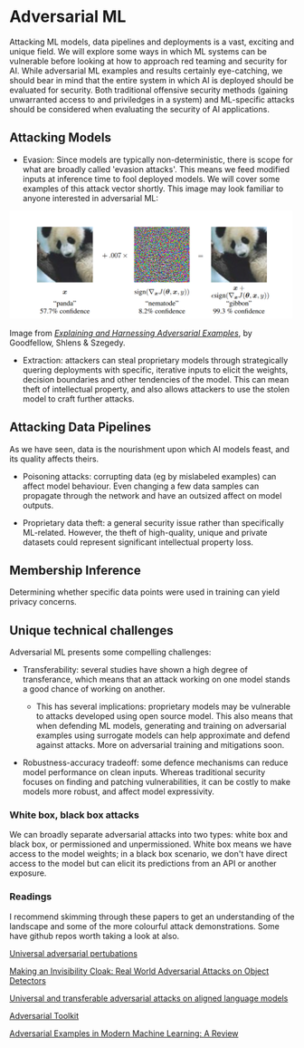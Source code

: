 # Adversarial ML

Attacking ML models, data pipelines and deployments is a vast, exciting and unique field. We will explore some ways in which ML systems can be vulnerable before looking at how to approach red teaming and security for AI. While adversarial ML examples and results certainly eye-catching, we should bear in mind that the entire system in which AI is deployed should be evaluated for security. Both traditional offensive security methods (gaining unwarranted access to and priviledges in a system) and ML-specific attacks should be considered when evaluating the security of AI applications.

## Attacking Models

* Evasion: Since models are typically non-deterministic, there is scope for what are broadly called 'evasion attacks'. This means we feed modified inputs at inference time to fool deployed models. We will cover some examples of this attack vector shortly. This image may look familiar to anyone interested in adversarial ML:

<img src="https://github.com/rastringer/ai_sec_course_resources/blob/main/2_adversarial_ml/images/panda_gibbon.png?raw=true" width="500" alt="Panda-Gibbon Image">


Image from *[Explaining and Harnessing Adversarial Examples](https://arxiv.org/pdf/1412.6572)*, by Goodfellow, Shlens & Szegedy.

* Extraction: attackers can steal proprietary models through strategically quering deployments with specific, iterative inputs to elicit the weights, decision boundaries and other tendencies of the model. This can mean theft of intellectual property, and also allows attackers to use the stolen model to craft further attacks.

## Attacking Data Pipelines

As we have seen, data is the nourishment upon which AI models feast, and its quality affects theirs. 

* Poisoning attacks: corrupting data (eg by mislabeled examples) can affect model behaviour. Even changing a few data samples can propagate through the network and have an outsized affect on model outputs.

* Proprietary data theft: a general security issue rather than specifically ML-related. However, the theft of high-quality, unique and private datasets could represent significant intellectual property loss.

## Membership Inference

Determining whether specific data points were used in training can yield privacy concerns. 

## Unique technical challenges

Adversarial ML presents some compelling challenges:

* Transferability: several studies have shown a high degree of transferance, which means that an attack working on one model stands a good chance of working on another.

    * This has several implications: proprietary models may be vulnerable to attacks developed using open source model. This also means that when defending ML models, generating and training on adversarial examples using surrogate models can help approximate and defend against attacks. More on adversarial training and mitigations soon.
      
* Robustness-accuracy tradeoff: some defence mechanisms can reduce model performance on clean inputs. Whereas traditional security focuses on finding and patching vulnerabilities, it can be costly to make models more robust, and affect model expressivity.  

### White box, black box attacks

We can broadly separate adversarial attacks into two types: white box and black box, or permissioned and unpermissioned. White box means we have access to the model weights; in a black box scenario, we don't have direct access to the model but can elicit its predictions from an API or another exposure.

### Readings

I recommend skimming through these papers to get an understanding of the landscape and some of the more colourful attack demonstrations. Some have github repos worth taking a look at also.


[Universal adversarial pertubations](https://arxiv.org/pdf/1610.08401)

[Making an Invisibility Cloak: Real World Adversarial Attacks on Object Detectors](https://arxiv.org/pdf/1910.14667)

[Universal and transferable adversarial attacks on aligned language models](https://llm-attacks.org/)

[Adversarial Toolkit](https://github.com/Trusted-AI/adversarial-robustness-toolbox/tree/main/notebooks)

[Adversarial Examples in Modern Machine Learning: A Review](https://arxiv.org/pdf/1911.05268)